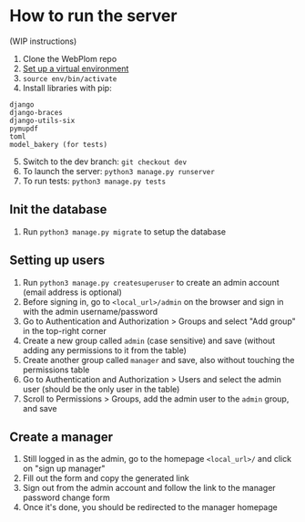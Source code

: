 # How to run the server

(WIP instructions)

1. Clone the WebPlom repo
2. [Set up a virtual environment](https://docs.python.org/3/library/venv.html) 
3. `source env/bin/activate`
4. Install libraries with pip: 
```
django
django-braces
django-utils-six
pymupdf
toml
model_bakery (for tests)
```
5. Switch to the dev branch: `git checkout dev`
6. To launch the server: `python3 manage.py runserver`
7. To run tests: `python3 manage.py tests`

## Init the database
1. Run `python3 manage.py migrate` to setup the database

## Setting up users
1. Run `python3 manage.py createsuperuser` to create an admin account (email address is optional)
2. Before signing in, go to `<local_url>/admin` on the browser and sign in with the admin username/password
3. Go to Authentication and Authorization > Groups and select "Add group" in the top-right corner
4. Create a new group called `admin` (case sensitive) and save (without adding any permissions to it from the table)
5. Create another group called `manager` and save, also without touching the permissions table
6. Go to Authentication and Authorization > Users and select the admin user (should be the only user in the table)
7. Scroll to Permissions > Groups, add the admin user to the `admin` group, and save

## Create a manager
1. Still logged in as the admin, go to the homepage `<local_url>/` and click on "sign up manager"
2. Fill out the form and copy the generated link
3. Sign out from the admin account and follow the link to the manager password change form
4. Once it's done, you should be redirected to the manager homepage
